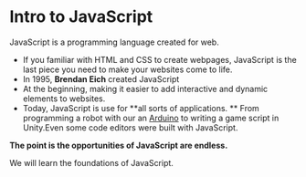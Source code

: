 # Intro to JavaScript
JavaScript is a programming language created for web.
* If you familiar with HTML and CSS to create webpages, JavaScript is the last piece you need to make your websites come to life.
* In 1995, **Brendan Eich** created JavaScript
 * At the beginning, making it easier to add interactive and dynamic elements to websites.
 * Today, JavaScript is use for **all sorts of applications. ** From programming a robot with our an [Arduino](http://newsletter.ascc.sinica.edu.tw/news/read_news.php?nid=2782) to writing a game script in Unity.Even some code editors were built with JavaScript.
 

**The point is the opportunities of JavaScript are endless.**

We will learn the foundations of JavaScript.



